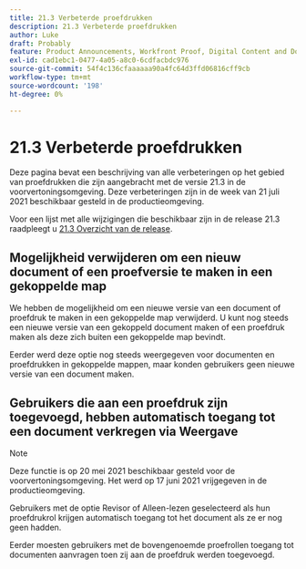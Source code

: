 ```yaml
---
title: 21.3 Verbeterde proefdrukken
description: 21.3 Verbeterde proefdrukken
author: Luke
draft: Probably
feature: Product Announcements, Workfront Proof, Digital Content and Documents
exl-id: cad1ebc1-0477-4a05-a8c0-6cdfacbdc976
source-git-commit: 54f4c136cfaaaaaa90a4fc64d3ffd06816cff9cb
workflow-type: tm+mt
source-wordcount: '198'
ht-degree: 0%

---
```


# 21.3 Verbeterde proefdrukken

Deze pagina bevat een beschrijving van alle verbeteringen op het gebied van proefdrukken die zijn aangebracht met de versie 21.3 in de voorvertoningsomgeving. Deze verbeteringen zijn in de week van 21 juli 2021 beschikbaar gesteld in de productieomgeving.

Voor een lijst met alle wijzigingen die beschikbaar zijn in de release 21.3 raadpleegt u [21.3 Overzicht van de release](../../../product-announcements/product-releases/21.3-release-activity/21-3-release-overview.md).

## Mogelijkheid verwijderen om een nieuw document of een proefversie te maken in een gekoppelde map

We hebben de mogelijkheid om een nieuwe versie van een document of proefdruk te maken in een gekoppelde map verwijderd. U kunt nog steeds een nieuwe versie van een gekoppeld document maken of een proefdruk maken als deze zich buiten een gekoppelde map bevindt.

Eerder werd deze optie nog steeds weergegeven voor documenten en proefdrukken in gekoppelde mappen, maar konden gebruikers geen nieuwe versie van een document maken.

## Gebruikers die aan een proefdruk zijn toegevoegd, hebben automatisch toegang tot een document verkregen via Weergave

>[!NOTE]
>
>Deze functie is op 20 mei 2021 beschikbaar gesteld voor de voorvertoningsomgeving. Het werd op 17 juni 2021 vrijgegeven in de productieomgeving.

Gebruikers met de optie Revisor of Alleen-lezen geselecteerd als hun proefdrukrol krijgen automatisch toegang tot het document als ze er nog geen hadden.

Eerder moesten gebruikers met de bovengenoemde proefrollen toegang tot documenten aanvragen toen zij aan de proefdruk werden toegevoegd.
